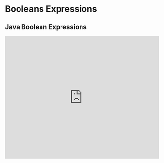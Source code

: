 # Booleans Expressions

## Java Boolean Expressions
<iframe height="400px" width="100%" src="https://repl.it/@pambrose/Java-Booleans?lite=true" scrolling="no" frameborder="no" allowtransparency="true" allowfullscreen="true" sandbox="allow-forms allow-pointer-lock allow-popups allow-same-origin allow-scripts allow-modals"></iframe>